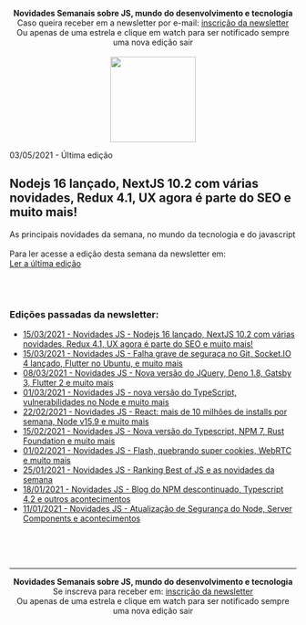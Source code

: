 <p align="center">
  <b>Novidades Semanais sobre JS, mundo do desenvolvimento e tecnologia</b><br />
  Caso queira receber em a newsletter por e-mail: <a target="_blank" href="https://novidadesjs.substack.com/welcome?utm_source=gh_news">inscrição da newsletter</a><br />
  Ou apenas de uma estrela e clique em watch para ser notificado sempre uma nova edição sair<br /><br />
  <img width="150" src="https://cdn.substack.com/image/fetch/w_264,c_limit,f_auto,q_auto:best,fl_progressive:steep/https%3A%2F%2Fbucketeer-e05bbc84-baa3-437e-9518-adb32be77984.s3.amazonaws.com%2Fpublic%2Fimages%2F650665f2-496b-4752-8890-619423a3cb0b_280x280.png" />  
</p>

03/05/2021 - Última edição
<h2>Nodejs 16 lançado, NextJS 10.2 com várias novidades, Redux 4.1, UX agora é parte do SEO e muito mais!</h2>
<p>
  As principais novidades da semana, no mundo da tecnologia e do javascript
  <br />
  <br />
  Para ler acesse a edição desta semana da newsletter em:<br />
  <a target="_blank" href="https://novidadesjs.substack.com/p/typescript-43-beta-deno-recebe-49?utm_source=gh">Ler a última edição</a>
</p>

<br /><br />

<p>
  <h3>Edições passadas da newsletter:</h3>
  <ul>

  <li><a target="_blank" href="https://novidadesjs.substack.com/p/nodejs-16-lancado-nextjs-102-com?utm_source=gh">15/03/2021 - Novidades JS - Nodejs 16 lançado, NextJS 10.2 com várias novidades, Redux 4.1, UX agora é parte do SEO e muito mais!</a></li>

  <li><a target="_blank" href="https://novidadesjs.substack.com/p/novidades-js-nova-verso-do-typescript-e5c?utm_source=gh">15/03/2021 - Novidades JS - Falha grave de seguraça no Git, Socket.IO 4 lançado, Flutter no Ubuntu, e muito mais</a></li>

  <li><a target="_blank" href="https://novidadesjs.substack.com/p/novidades-js-nova-verso-do-typescript-e5c?utm_source=gh">08/03/2021 - Novidades JS - Nova versão do JQuery, Deno 1.8, Gatsby 3, Flutter 2 e muito mais</a></li>


  <li><a target="_blank" href="https://novidadesjs.substack.com/p/novidades-js-nova-verso-do-typescript-e5c?utm_source=gh">01/03/2021 - Novidades JS - nova versão do TypeScript, vulnerabilidades no Node e muito mais</a></li>

  <li><a target="_blank" href="https://novidadesjs.substack.com/p/novidades-js-react-mais-de-10-milhes?utm_source=gh-news">22/02/2021 - Novidades JS - React: mais de 10 milhões de installs por semana, Node v15.9 e muito mais</a></li>

  <li><a target="_blank" href="https://novidadesjs.substack.com/p/novidades-js-nova-verso-do-typescript?utm_source=gh-news">15/02/2021 - Novidades JS - Nova versão do Typescript, NPM 7, Rust Foundation e muito mais</a></li>

  <li><a target="_blank" href="https://novidadesjs.substack.com/p/novidades-js-flash-quebrando-super?utm_source=gh-news">01/02/2021 - Novidades JS - Flash, quebrando super cookies, WebRTC e muito mais</a></li>

  <li><a target="_blank" href="https://novidadesjs.substack.com/p/novidades-js-ranking-best-of-js-e?utm_source=gh-news">25/01/2021 - Novidades JS - Ranking Best of JS e as novidades da semana</a></li>

  <li><a target="_blank" href="https://novidadesjs.substack.com/p/novidades-js-blog-do-npm-descontinuado?utm_source=gh-news">18/01/2021 - Novidades JS - Blog do NPM descontinuado, Typescript 4.2 e outros acontecimentos</a></li>

<li><a target="_blank" href="https://novidadesjs.substack.com/p/novidades-js-atualizao-de-segurana?utm_source=gh-news">11/01/2021 - Novidades JS - Atualização de Segurança do Node, Server Components e acontecimentos</a></li>

</ul>
</p>

<br /><br /><br />

<hr />

<p align="center">
  <b>Novidades Semanais sobre JS, mundo do desenvolvimento e tecnologia</b><br />
  Se inscreva para receber em: <a target="_blank" href="https://novidadesjs.substack.com/welcome?utm_source=gh_news">inscrição da newsletter</a><br />
  Ou apenas de uma estrela e clique em watch para ser notificado sempre uma nova edição sair<br /><br />  
</p>
